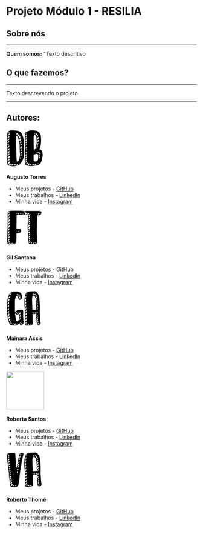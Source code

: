 # Projeto Módulo 1 - RESILIA 
## Sobre nós
  <hr>
  
 **Quem somos:** "Texto descritivo
 

## O que fazemos?
<hr>

Texto descrevendo o projeto


<hr>

## **Autores:**
  
  <img src="https://github.com/araujo-gui/Projeto-Resilia-Modulo-01/blob/main/img/DB.png" width="100" height="100">
  
**Augusto Torres**
  
  - Meus projetos - [GitHub](https://github.com/)
  - Meus trabalhos - [LinkedIn](https://www.linkedin.com/in/)
  - Minha vida - [Instagram](https://www.instagram.com/)

  
<img src="https://github.com/araujo-gui/Projeto-Resilia-Modulo-01/blob/main/img/FT.png" width="100" height="100">

**Gil Santana**
- Meus projetos - [GitHub](https://github.com/)
- Meus trabalhos - [LinkedIn](https://www.linkedin.com/in/)
- Minha vida - [Instagram](https://www.instagram.com/)

<img src="https://github.com/araujo-gui/Projeto-Resilia-Modulo-01/blob/main/img/GA.png" width="100" height="100">

**Mainara Assis**
- Meus projetos - [GitHub](https://github.com/)
- Meus trabalhos - [LinkedIn](https://www.linkedin.com/in/)
- Minha vida - [Instagram](https://www.instagram.com/)

<img src="https://github.com/araujo-gui/Projeto-Resilia-Modulo-01/blob/main/img/RS.pnghttps://avatars3.githubusercontent.com/u/71796771?s=400&u=c3dcf75d21b52cad4f17ad1feeb322338c0ff26e&v=4" width="100" height="100">

**Roberta Santos**
- Meus projetos - [GitHub](https://github.com/LaDespistada1981)
- Meus trabalhos - [LinkedIn](https://www.linkedin.com/in/santosroberta)
- Minha vida - [Instagram](https://www.instagram.com/ladespistada/)

<img src="https://github.com/araujo-gui/Projeto-Resilia-Modulo-01/blob/main/img/VA.png" width="100" height="100">

**Roberto Thomé**
- Meus projetos - [GitHub](https://github.com/)
- Meus trabalhos - [LinkedIn](https://www.linkedin.com/in/)
- Minha vida - [Instagram](https://www.instagram.com/)



